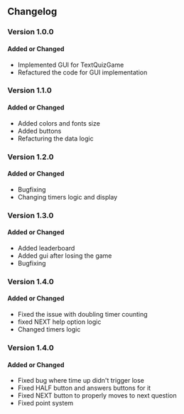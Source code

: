 ## Changelog

### Version 1.0.0
#### Added or Changed
- Implemented GUI for TextQuizGame
- Refactured the code for GUI implementation

### Version 1.1.0
#### Added or Changed
- Added colors and fonts size
- Added buttons
- Refacturing the data logic

### Version 1.2.0
#### Added or Changed
- Bugfixing
- Changing timers logic and display

### Version 1.3.0
#### Added or Changed
- Added leaderboard
- Added gui after losing the game
- Bugfixing

### Version 1.4.0
#### Added or Changed
- Fixed the issue with doubling timer counting
- fixed NEXT help option logic
- Changed timers logic

### Version 1.4.0
#### Added or Changed
- Fixed bug where time up didn't trigger lose
- Fixed HALF button and answers buttons for it
- Fixed NEXT button to properly moves to next question
- Fixed point system
